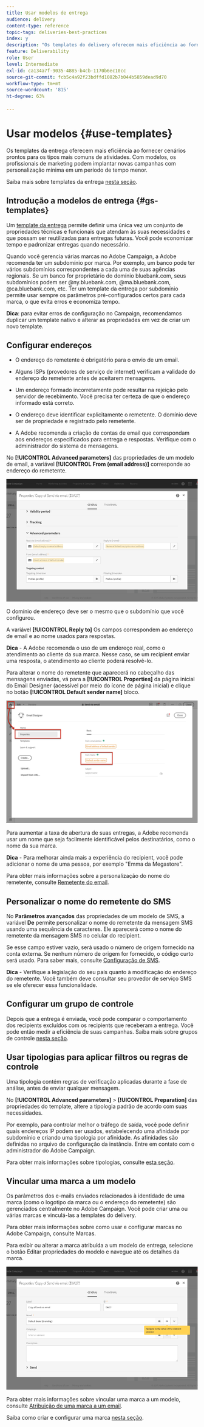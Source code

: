 ```yaml
---
title: Usar modelos de entrega
audience: delivery
content-type: reference
topic-tags: deliveries-best-practices
index: y
description: "Os templates do delivery oferecem mais eficiência ao fornecer cenários prontos para os tipos mais comuns de atividades."
feature: Deliverability
role: User
level: Intermediate
exl-id: ca134a7f-9035-4885-b4cb-1170b6ec10cc
source-git-commit: fcb5c4a92f23bdffd1082b7b044b5859dead9d70
workflow-type: tm+mt
source-wordcount: '815'
ht-degree: 63%

---
```


# Usar modelos {#use-templates}

Os templates da entrega oferecem mais eficiência ao fornecer cenários prontos para os tipos mais comuns de atividades. Com modelos, os profissionais de marketing podem implantar novas campanhas com personalização mínima em um período de tempo menor.

Saiba mais sobre templates da entrega [nesta seção](../../start/using/marketing-activity-templates.md).

## Introdução a modelos de entrega {#gs-templates}

Um [template da entrega](../../start/using/marketing-activity-templates.md#creating-a-new-template) permite definir uma única vez um conjunto de propriedades técnicas e funcionais que atendam às suas necessidades e que possam ser reutilizadas para entregas futuras. Você pode economizar tempo e padronizar entregas quando necessário.

Quando você gerencia várias marcas no Adobe Campaign, a Adobe recomenda ter um subdomínio por marca. Por exemplo, um banco pode ter vários subdomínios correspondentes a cada uma de suas agências regionais. Se um banco for proprietário do domínio bluebank.com, seus subdomínios podem ser @ny.bluebank.com, @ma.bluebank.com, @ca.bluebank.com, etc. Ter um template da entrega por subdomínio permite usar sempre os parâmetros pré-configurados certos para cada marca, o que evita erros e economiza tempo.

**Dica**: para evitar erros de configuração no Campaign, recomendamos duplicar um template nativo e alterar as propriedades em vez de criar um novo template.

## Configurar endereços

* O endereço do remetente é obrigatório para o envio de um email.

* Alguns ISPs (provedores de serviço de internet) verificam a validade do endereço do remetente antes de aceitarem mensagens.

* Um endereço formado incorretamente pode resultar na rejeição pelo servidor de recebimento. Você precisa ter certeza de que o endereço informado está correto.

* O endereço deve identificar explicitamente o remetente. O domínio deve ser de propriedade e registrado pelo remetente.

* A Adobe recomenda a criação de contas de email que correspondam aos endereços especificados para entrega e respostas. Verifique com o administrador do sistema de mensagens.

No **[!UICONTROL Advanced parameters]** das propriedades de um modelo de email, a variável **[!UICONTROL From (email address)]** corresponde ao endereço do remetente.

![](assets/template-parameters.png)

O domínio de endereço deve ser o mesmo que o subdomínio que você configurou.

A variável **[!UICONTROL Reply to]** Os campos correspondem ao endereço de email e ao nome usados para respostas.

**Dica** - A Adobe recomenda o uso de um endereço real, como o atendimento ao cliente da sua marca. Nesse caso, se um recipient enviar uma resposta, o atendimento ao cliente poderá resolvê-lo.

Para alterar o nome do remetente que aparecerá no cabeçalho das mensagens enviadas, vá para a **[!UICONTROL Properties]**  da página inicial do Email Designer (acessível por meio do ícone de página inicial) e clique no botão **[!UICONTROL Default sender name]** bloco.

![](assets/template-content.png)

Para aumentar a taxa de abertura de suas entregas, a Adobe recomenda usar um nome que seja facilmente identificável pelos destinatários, como o nome da sua marca.

**Dica** - Para melhorar ainda mais a experiência do recipient, você pode adicionar o nome de uma pessoa, por exemplo &quot;Emma da Megastore&quot;.

Para obter mais informações sobre a personalização do nome do remetente, consulte [Remetente do email](../../designing/using/subject-line.md#email-sender).

## Personalizar o nome do remetente do SMS

No **Parâmetros avançados** das propriedades de um modelo de SMS, a variável **De** permite personalizar o nome do remetente da mensagem SMS usando uma sequência de caracteres. Ele aparecerá como o nome do remetente da mensagem SMS no celular do recipient.

Se esse campo estiver vazio, será usado o número de origem fornecido na conta externa. Se nenhum número de origem for fornecido, o código curto será usado. Para saber mais, consulte [Configuração de SMS](../../administration/using/configuring-sms-channel.md).

**Dica** - Verifique a legislação do seu país quanto à modificação do endereço do remetente. Você também deve consultar seu provedor de serviço SMS se ele oferecer essa funcionalidade.

## Configurar um grupo de controle

Depois que a entrega é enviada, você pode comparar o comportamento dos recipients excluídos com os recipients que receberam a entrega. Você pode então medir a eficiência de suas campanhas. Saiba mais sobre grupos de controle [nesta seção](../../sending/using/control-group.md).

## Usar tipologias para aplicar filtros ou regras de controle

Uma tipologia contém regras de verificação aplicadas durante a fase de análise, antes de enviar qualquer mensagem.

No **[!UICONTROL Advanced parameters]** > **[!UICONTROL Preparation]** das propriedades do template, altere a tipologia padrão de acordo com suas necessidades.

Por exemplo, para controlar melhor o tráfego de saída, você pode definir quais endereços IP podem ser usados, estabelecendo uma afinidade por subdomínio e criando uma tipologia por afinidade. As afinidades são definidas no arquivo de configuração da instância. Entre em contato com o administrador do Adobe Campaign.

Para obter mais informações sobre tipologias, consulte [esta seção](../../sending/using/managing-typologies.md).

## Vincular uma marca a um modelo

Os parâmetros dos e-mails enviados relacionados à identidade de uma marca (como o logotipo da marca ou o endereço do remetente) são gerenciados centralmente no Adobe Campaign. Você pode criar uma ou várias marcas e vinculá-las a templates do delivery.

Para obter mais informações sobre como usar e configurar marcas no Adobe Campaign, consulte Marcas.

Para exibir ou alterar a marca atribuída a um modelo de entrega, selecione o botão Editar propriedades do modelo e navegue até os detalhes da marca.

![](assets/template-brand.png)

Para obter mais informações sobre vincular uma marca a um modelo, consulte [Atribuição de uma marca a um email](../../administration/using/branding.md#assigning-a-brand-to-an-email).

Saiba como criar e configurar uma marca [nesta seção](../../administration/using/branding.md#creating-a-brand).
